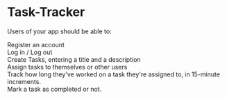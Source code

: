 # Task-Tracker

Users of your app should be able to:

Register an account \
Log in / Log out \
Create Tasks, entering a title and a description \
Assign tasks to themselves or other users \
Track how long they've worked on a task they're assigned to, in 15-minute increments. \
Mark a task as completed or not. 
